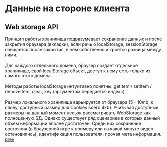 <h1>Данные на стороне клиента</h1>
<h2>Web storage API</h2>

<div>
Принцип работы хранилища подразумевает сохранение данных и после закрытия браузера (вкладки), если речь о localStorage, sessionStorage очищается после закрытия, в чем собственно и кроется разница между ними.
</div>
<br/>
<div>
Для каждого отдельного домена, браузер создает отдельное хранилище, свой localStorage объект, доступ к нему есть только из самого этого домена
</div>
<br/>
<div>
Методы работы localStorage интуитивно понятны: getItem / setItem / removeItem, clear, key (аргументом передается индекс)
</div>
<br/>
<div>
Размер локального хранилища варьируется от браузера (5 - 10mb, к слову, доступный размер для Cookies всего 4kb).
Учитывая доступные размеры на данный момент нельзя рассматривать WebStorage как полноценную БД. Однако существует ряд сценариев в которых данный объем информации вполне достаточен. Среди них сохранение состояния (в браузерной игре к примеру или на какой минуте видео остановились), идентификация пользователя, прочая мета информация.
</div>
<a href="05.md">prev</a>
